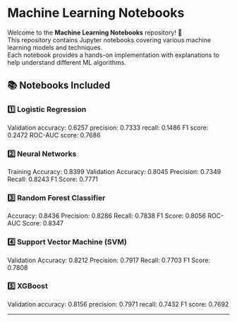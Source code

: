 # Machine Learning Notebooks

Welcome to the **Machine Learning Notebooks** repository! 🚀  
This repository contains Jupyter notebooks covering various machine learning models and techniques.  
Each notebook provides a hands-on implementation with explanations to help understand different ML algorithms.

## 📚 Notebooks Included

### 1️⃣ Logistic Regression  
Validation accuracy: 0.6257
precision: 0.7333
recall: 0.1486
F1 score: 0.2472
ROC-AUC score: 0.7686

### 2️⃣ Neural Networks  
Training Accuracy: 0.8399
Validation Accuracy: 0.8045
Precision: 0.7349
Recall: 0.8243
F1 Score: 0.7771

### 3️⃣ Random Forest Classifier  
 Accuracy: 0.8436
 Precision: 0.8286
 Recall: 0.7838
 F1 Score: 0.8056
 ROC-AUC Score: 0.8347

### 4️⃣ Support Vector Machine (SVM)  
Validation Accuracy: 0.8212
Precision: 0.7917
Recall: 0.7703
F1 Score: 0.7808

### 5️⃣ XGBoost  
Validation accuracy: 0.8156
precision: 0.7971
recall: 0.7432
F1 score: 0.7692 

---


